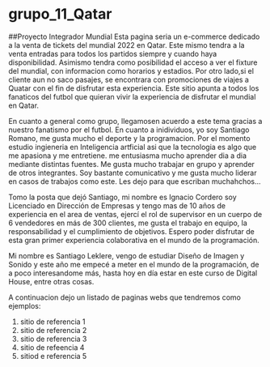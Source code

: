 # grupo_11_Qatar
##Proyecto Integrador Mundial
Esta pagina seria un e-commerce dedicado a la venta de tickets del mundial 2022 en Qatar. Este mismo tendra a la venta entradas para todos los partidos siempre y cuando haya disponibilidad. Asimismo tendra como posibilidad el acceso a ver el fixture del mundial, con informacion como horarios y estadios. Por otro lado,si el cliente aun no saco pasajes, se encontrara con promociones de viajes a Quatar con el fin de disfrutar esta experiencia. Este sitio apunta a todos los fanaticos del futbol que quieran vivir la experiencia de disfrutar el mundial en Qatar.

En cuanto a general como grupo, llegamosen acuerdo a este tema gracias a nuestro fanatismo por el futbol. En cuanto a inidividuos, yo soy Santiago Romano, me gusta mucho el deporte y la programacion. Por el momento estudio ingieneria en Inteligencia artficial asi que la tecnologia es algo que me apasiona y me entretiene. me entusiasma mucho aprender dia a dia mediante distintas fuentes. Me gusta mucho trabajar en grupo y aprender de otros integrantes. Soy bastante comunicativo y me gusta mucho liderar en casos de trabajos como este. Les dejo para que escriban muchahchos...

Tomo la posta que dejó Santiago, mi nombre es Ignacio Cordero soy Licenciado en Dirección de Empresas y tengo mas de 10 años de experiencia en el area de ventas, ejercí el rol de supervisor en un cuerpo de 6 vendedores en más de 300 clientes, me gusta el trabajo en equipo, la responsabilidad y el cumplimiento de objetivos. Espero poder disfrutar de esta gran primer experiencia colaborativa en el mundo de la programación.

Mi nombre es Santiago Leklere, vengo de estudiar Diseño de Imagen y Sonido y este año me empecé a meter en el mundo de la programación, de a poco interesandome más, hasta hoy en día estar en este curso de Digital House, entre otras cosas.



A continuacion dejo un listado de paginas webs que tendremos como ejemplos:
1.  sitio de referencia 1
2.  sitio de referencia 2
3.  sitio de referencia 3
4.  sitio de refeencia 4
5.  sitiod e referencia 5


